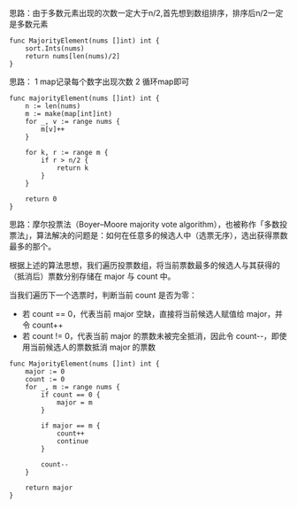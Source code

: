 思路：由于多数元素出现的次数一定大于n/2,首先想到数组排序，排序后n/2一定是多数元素
```
func MajorityElement(nums []int) int {
	sort.Ints(nums)
	return nums[len(nums)/2]
}
```

思路：
1 map记录每个数字出现次数
2 循环map即可
```
func majorityElement(nums []int) int {
	n := len(nums)
	m := make(map[int]int)
	for _, v := range nums {
		m[v]++
	}

	for k, r := range m {
		if r > n/2 {
			return k
		}
	}

	return 0
}
```

思路：摩尔投票法（Boyer–Moore majority vote algorithm），也被称作「多数投票法」，算法解决的问题是：如何在任意多的候选人中（选票无序），选出获得票数最多的那个。

根据上述的算法思想，我们遍历投票数组，将当前票数最多的候选人与其获得的（抵消后）票数分别存储在 major 与 count 中。

当我们遍历下一个选票时，判断当前 count 是否为零：

- 若 count == 0，代表当前 major 空缺，直接将当前候选人赋值给 major，并令 count++
- 若 count != 0，代表当前 major 的票数未被完全抵消，因此令 count--，即使用当前候选人的票数抵消 major 的票数
```
func MajorityElement(nums []int) int {
	major := 0
	count := 0
	for _, m := range nums {
		if count == 0 {
			major = m
		}

		if major == m {
			count++
			continue
		}

		count--
	}

	return major
}
```